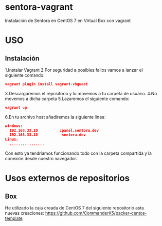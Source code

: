 # sentora-vagrant
Instalación de Sentora en CentOS 7 en Virtual Box con vagrant

USO
=====
Instalación
-----
1.Instalar Vagrant
2.Por seguridad a posibles fallos vamos a lanzar el siguiente comando:
```json
vagrant plugin install vagrant-vbguest
```
3.Descargaremos el repositorio y lo movemos a tu carpeta de usuario.
4.No movemos a dicha carpeta
5.Lazaremos el siguiente comando:
```json
vagrant up
```
6.En tu archivo host añadiremos la siguiente linea:
```json
windows: 
  192.168.33.10          cpanel.sentora.dev
  192.168.33.10           sentora.dev
Linux:
  ................
```

Con esto ya tendriamos funcionando todo con la carpeta compartida y la conexión desde nuestro navegador.

Usos externos de repositorios
=====
Box
-----
He utilizado la caja creada de CentOS 7 del siguiente repositorio asta nuevas creaciones:
https://github.com/CommanderK5/packer-centos-template
